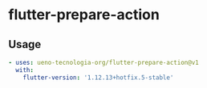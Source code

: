 # flutter-prepare-action

## Usage

```yaml
- uses: ueno-tecnologia-org/flutter-prepare-action@v1
  with:
    flutter-version: '1.12.13+hotfix.5-stable'
```